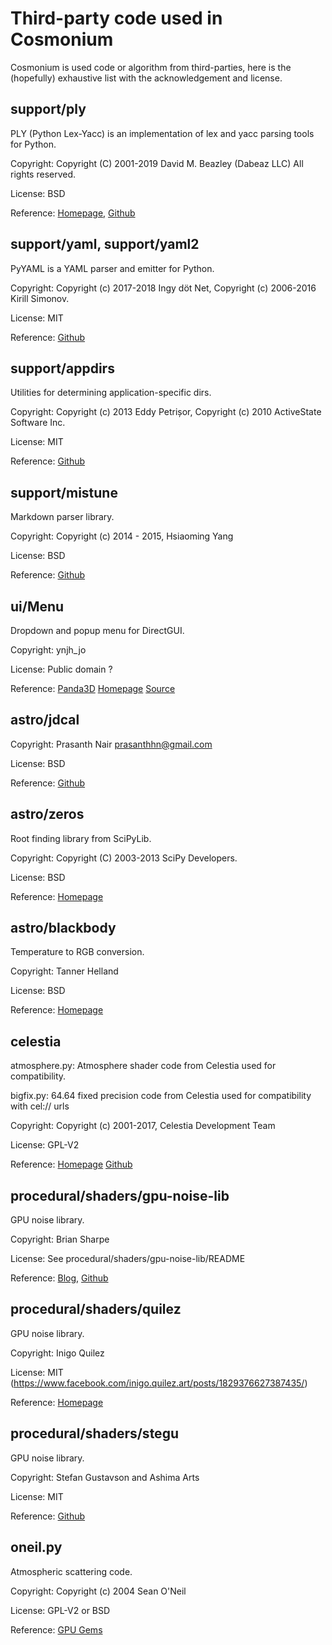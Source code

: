 # Third-party code used in Cosmonium

Cosmonium is used code or algorithm from third-parties, here is the (hopefully) exhaustive list with the acknowledgement and license.

## support/ply

PLY (Python Lex-Yacc) is an implementation of lex and yacc parsing tools for Python.

Copyright: Copyright (C) 2001-2019 David M. Beazley (Dabeaz LLC) All rights reserved.

License: BSD

Reference: [Homepage](http://dabeaz.com/ply/), [Github](https://github.com/dabeaz/ply)

## support/yaml, support/yaml2

PyYAML is a YAML parser and emitter for Python.

Copyright: Copyright (c) 2017-2018 Ingy döt Net, Copyright (c) 2006-2016 Kirill Simonov.

License: MIT

Reference: [Github](https://github.com/yaml/pyyaml)

## support/appdirs

Utilities for determining application-specific dirs.

Copyright: Copyright (c) 2013 Eddy Petrișor, Copyright (c) 2010 ActiveState Software Inc.

License: MIT

Reference: [Github](https://github.com/ActiveState/appdirs)

## support/mistune

Markdown parser library.

Copyright: Copyright (c) 2014 - 2015, Hsiaoming Yang

License: BSD

Reference: [Github](https://github.com/lepture/mistune)

## ui/Menu

Dropdown and popup menu for DirectGUI.

Copyright: ynjh_jo <ynjh d0t jo At gmail.com>

License: Public domain ?

Reference: [Panda3D](https://discourse.panda3d.org/t/popup-menu-drop-down-menu-bar/4886) [Homepage](http://jon1.us/P3D/) [Source](http://jon1.us/P3D/other/)

## astro/jdcal

Copyright: Prasanth Nair <prasanthhn@gmail.com>

License: BSD

Reference: [Github](https://github.com/phn/jdcal)

## astro/zeros

Root finding library from SciPyLib.

Copyright: Copyright (C) 2003-2013 SciPy Developers.

License: BSD

Reference: [Homepage](https://scipy.org/index.html)

## astro/blackbody

Temperature to RGB conversion.

Copyright: Tanner Helland

License: BSD

Reference: [Homepage](http://www.tannerhelland.com/4435/convert-temperature-rgb-algorithm-code/)

## celestia

atmosphere.py: Atmosphere shader code from Celestia used for compatibility.

bigfix.py: 64.64 fixed precision code from Celestia used for compatibility with cel:// urls

Copyright: Copyright (c) 2001-2017, Celestia Development Team

License: GPL-V2

Reference: [Homepage](https://celestia.space) [Github](https://github.com/CelestiaProject/Celestia)

## procedural/shaders/gpu-noise-lib

GPU noise library.

Copyright: Brian Sharpe <brisharpe CIRCLE_A yahoo DOT com>

License: See procedural/shaders/gpu-noise-lib/README

Reference: [Blog](http://briansharpe.wordpress.com), [Github](https://github.com/BrianSharpe)

## procedural/shaders/quilez

GPU noise library.

Copyright: Inigo Quilez

License: MIT (https://www.facebook.com/inigo.quilez.art/posts/1829376627387435/)

Reference: [Homepage](http://iquilezles.org/www/index.htm)

## procedural/shaders/stegu

GPU noise library.

Copyright: Stefan Gustavson and Ashima Arts

License: MIT

Reference: [Github](https://github.com/stegu/webgl-noise)

## oneil.py

Atmospheric scattering code.

Copyright: Copyright (c) 2004 Sean O'Neil

License: GPL-V2 or BSD

Reference: [GPU Gems](https://developer.nvidia.com/gpugems/GPUGems2/gpugems2_chapter16.html)

